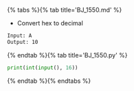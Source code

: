 {% tabs %}{% tab title='BJ_1550.md' %}

* Convert hex to decimal

```txt
Input: A
Output: 10
```

{% endtab %}{% tab title='BJ_1550.py' %}

```py
print(int(input(), 16))
```

{% endtab %}{% endtabs %}
